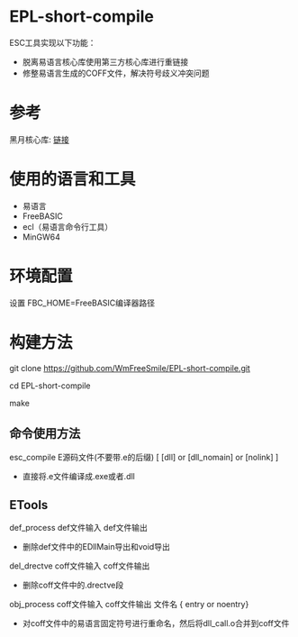 # EPL-short-compile

ESC工具实现以下功能：
*  脱离易语言核心库使用第三方核心库进行重链接
*  修整易语言生成的COFF文件，解决符号歧义冲突问题

# 参考

黑月核心库: [链接](https://github.com/zhongjianhua163/BlackMoonKernelStaticLib)

# 使用的语言和工具

* 易语言
* FreeBASIC
* ecl（易语言命令行工具）
* MinGW64

# 环境配置

设置 FBC_HOME=FreeBASIC编译器路径

# 构建方法

git clone https://github.com/WmFreeSmile/EPL-short-compile.git

cd EPL-short-compile

make

## 命令使用方法
esc_compile E源码文件(不要带.e的后缀) [ [dll] or [dll_nomain] or [nolink] ]
* 直接将.e文件编译成.exe或者.dll

## ETools
def_process def文件输入 def文件输出 
* 删除def文件中的EDllMain导出和void导出

del_drectve coff文件输入 coff文件输出 
* 删除coff文件中的.drectve段

obj_process coff文件输入 coff文件输出 文件名 { entry or noentry}
* 对coff文件中的易语言固定符号进行重命名，然后将dll_call.o合并到coff文件
